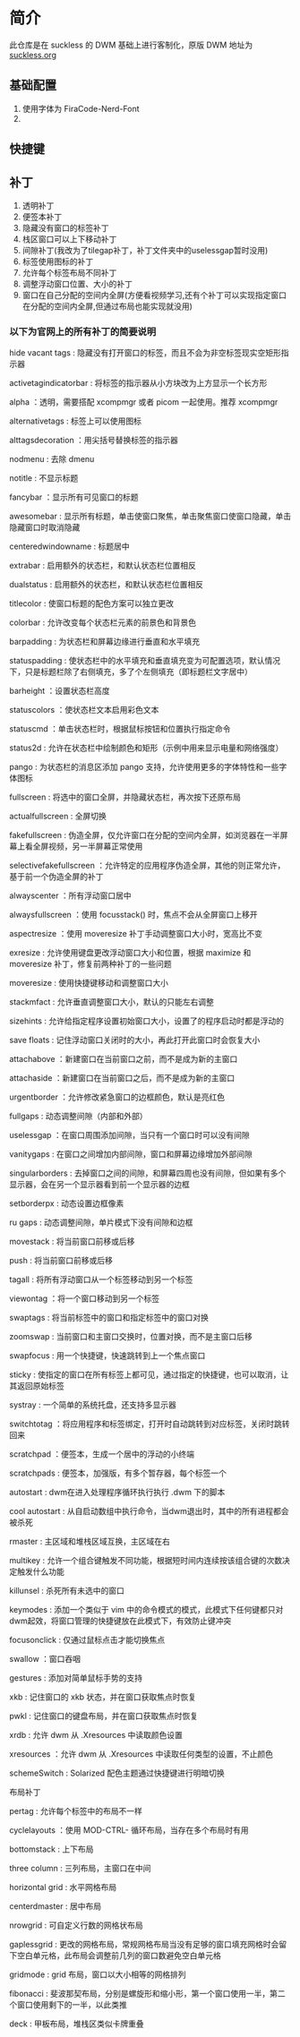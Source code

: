 # 简介

此仓库是在 suckless 的 DWM 基础上进行客制化，原版 DWM  地址为[suckless.org](dwm.suckless.org)

## 基础配置

1. 使用字体为 FiraCode-Nerd-Font
2. 

## 快捷键

## 补丁

1. 透明补丁
2. 便签本补丁
3. 隐藏没有窗口的标签补丁
4. 栈区窗口可以上下移动补丁
5. 间隙补丁(我改为了tilegap补丁，补丁文件夹中的uselessgap暂时没用)
6. 标签使用图标的补丁
7. 允许每个标签布局不同补丁
8. 调整浮动窗口位置、大小的补丁
9. 窗口在自己分配的空间内全屏(方便看视频学习,还有个补丁可以实现指定窗口在分配的空间内全屏,但通过布局也能实现就没用)

### 以下为官网上的所有补丁的简要说明

hide vacant tags : 隐藏没有打开窗口的标签，而且不会为非空标签现实空矩形指示器

activetagindicatorbar : 将标签的指示器从小方块改为上方显示一个长方形

alpha ：透明，需要搭配 xcompmgr 或者 picom 一起使用。推荐 xcompmgr

alternativetags : 标签上可以使用图标

alttagsdecoration ：用尖括号替换标签的指示器


nodmenu : 去除 dmenu

notitle : 不显示标题

fancybar ：显示所有可见窗口的标题

awesomebar : 显示所有标题，单击使窗口聚焦，单击聚焦窗口使窗口隐藏，单击隐藏窗口时取消隐藏

centeredwindowname : 标题居中

extrabar : 启用额外的状态栏，和默认状态栏位置相反

dualstatus : 启用额外的状态栏，和默认状态栏位置相反

titlecolor : 使窗口标题的配色方案可以独立更改

colorbar : 允许改变每个状态栏元素的前景色和背景色

barpadding : 为状态栏和屏幕边缘进行垂直和水平填充

statuspadding : 使状态栏中的水平填充和垂直填充变为可配置选项，默认情况下，只是标题栏除了右侧填充，多了个左侧填充（即标题栏文字居中）

barheight ：设置状态栏高度

statuscolors ：使状态栏文本启用彩色文本

statuscmd ：单击状态栏时，根据鼠标按钮和位置执行指定命令

status2d : 允许在状态栏中绘制颜色和矩形（示例中用来显示电量和网络强度）

pango : 为状态栏的消息区添加 pango 支持，允许使用更多的字体特性和一些字体图标


fullscreen : 将选中的窗口全屏，并隐藏状态栏，再次按下还原布局

actualfullscreen : 全屏切换

fakefullscreen : 伪造全屏，仅允许窗口在分配的空间内全屏，如浏览器在一半屏幕上看全屏视频，另一半屏幕正常使用

selectivefakefullscreen ：允许特定的应用程序伪造全屏，其他的则正常允许，基于前一个伪造全屏的补丁

alwayscenter ：所有浮动窗口居中

alwaysfullscreen ：使用 focusstack() 时，焦点不会从全屏窗口上移开

aspectresize ：使用 moveresize 补丁手动调整窗口大小时，宽高比不变

exresize : 允许使用键盘更改浮动窗口大小和位置，根据 maximize 和 moveresize 补丁，修复前两种补丁的一些问题

moveresize : 使用快捷键移动和调整窗口大小

stackmfact : 允许垂直调整窗口大小，默认的只能左右调整

sizehints : 允许给指定程序设置初始窗口大小，设置了的程序启动时都是浮动的

save floats : 记住浮动窗口关闭时的大小，再此打开此窗口时会恢复大小


attachabove ：新建窗口在当前窗口之前，而不是成为新的主窗口

attachaside ：新建窗口在当前窗口之后，而不是成为新的主窗口


urgentborder ：允许修改紧急窗口的边框颜色，默认是亮红色

fullgaps : 动态调整间隙（内部和外部）

uselessgap ：在窗口周围添加间隙，当只有一个窗口时可以没有间隙

vanitygaps : 在窗口之间增加内部间隙，窗口和屏幕边缘增加外部间隙

singularborders : 去掉窗口之间的间隙，和屏幕四周也没有间隙，但如果有多个显示器，会在另一个显示器看到前一个显示器的边框

setborderpx : 动态设置边框像素

ru gaps : 动态调整间隙，单片模式下没有间隙和边框


movestack : 将当前窗口前移或后移

push : 将当前窗口前移或后移

tagall : 将所有浮动窗口从一个标签移动到另一个标签

viewontag ：将一个窗口移动到另一个标签

swaptags : 将当前标签中的窗口和指定标签中的窗口对换

zoomswap : 当前窗口和主窗口交换时，位置对换，而不是主窗口后移

swapfocus : 用一个快捷键，快速跳转到上一个焦点窗口

sticky : 使指定的窗口在所有标签上都可见，通过指定的快捷键，也可以取消，让其返回原始标签


systray : 一个简单的系统托盘，还支持多显示器

switchtotag ：将应用程序和标签绑定，打开时自动跳转到对应标签，关闭时跳转回来

scratchpad ：便签本，生成一个居中的浮动的小终端

scratchpads : 便签本，加强版，有多个暂存器，每个标签一个

autostart : dwm在进入处理程序循环执行执行 .dwm 下的脚本

cool autostart : 从自启动数组中执行命令，当dwm退出时，其中的所有进程都会被杀死

rmaster : 主区域和堆栈区域互换，主区域在右

multikey : 允许一个组合键触发不同功能，根据短时间内连续按该组合键的次数决定触发什么功能

killunsel : 杀死所有未选中的窗口

keymodes : 添加一个类似于 vim 中的命令模式的模式，此模式下任何键都只对dwm起效，将窗口管理的快捷键放在此模式下，有效防止键冲突

focusonclick : 仅通过鼠标点击才能切换焦点

swallow ：窗口吞咽

gestures : 添加对简单鼠标手势的支持

xkb : 记住窗口的 xkb 状态，并在窗口获取焦点时恢复

pwkl : 记住窗口的键盘布局，并在窗口获取焦点时恢复

xrdb : 允许 dwm 从 .Xresources 中读取颜色设置

xresources ：允许 dwm 从 .Xresources 中读取任何类型的设置，不止颜色

schemeSwitch : Solarized 配色主题通过快捷键进行明暗切换

布局补丁

pertag : 允许每个标签中的布局不一样

cyclelayouts ：使用 MOD-CTRL- 循环布局，当存在多个布局时有用

bottomstack : 上下布局

three column : 三列布局，主窗口在中间

horizontal grid : 水平网格布局

centerdmaster : 居中布局

nrowgrid : 可自定义行数的网格状布局

gaplessgrid : 更改的网格布局，常规网格布局当没有足够的窗口填充网格时会留下空白单元格，此布局会调整前几列的窗口数避免空白单元格

gridmode : grid 布局，窗口以大小相等的网格排列

fibonacci : 斐波那契布局，分别是螺旋形和缩小形，第一个窗口使用一半，第二个窗口使用剩下的一半，以此类推

deck : 甲板布局，堆栈区类似卡牌重叠
